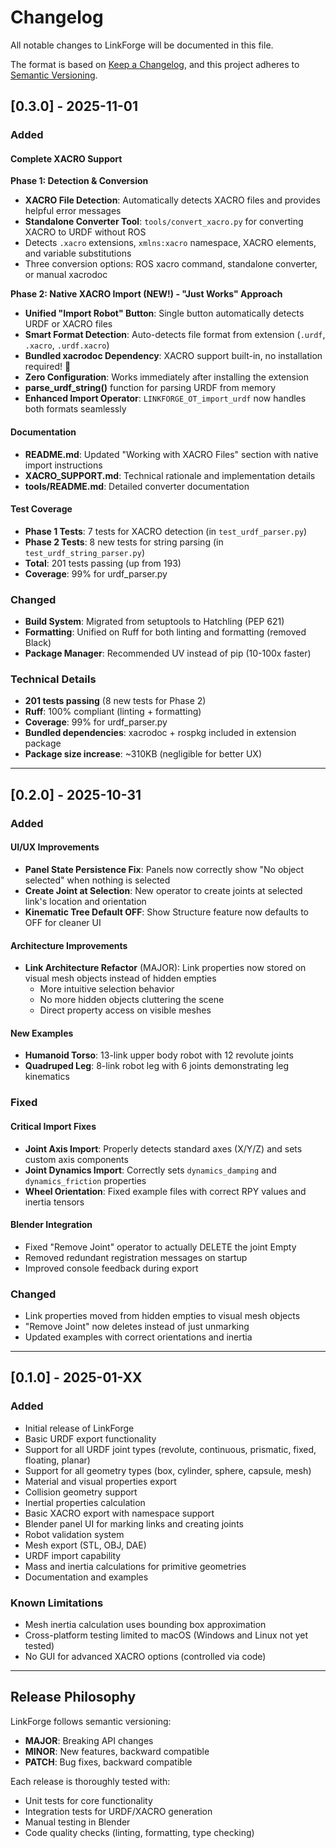 # Changelog

All notable changes to LinkForge will be documented in this file.

The format is based on [Keep a Changelog](https://keepachangelog.com/en/1.0.0/),
and this project adheres to [Semantic Versioning](https://semver.org/spec/v2.0.0.html).

## [0.3.0] - 2025-11-01

### Added

#### Complete XACRO Support

**Phase 1: Detection & Conversion**
- **XACRO File Detection**: Automatically detects XACRO files and provides helpful error messages
- **Standalone Converter Tool**: `tools/convert_xacro.py` for converting XACRO to URDF without ROS
- Detects `.xacro` extensions, `xmlns:xacro` namespace, XACRO elements, and variable substitutions
- Three conversion options: ROS xacro command, standalone converter, or manual xacrodoc

**Phase 2: Native XACRO Import (NEW!) - "Just Works" Approach**
- **Unified "Import Robot" Button**: Single button automatically detects URDF or XACRO files
- **Smart Format Detection**: Auto-detects file format from extension (`.urdf`, `.xacro`, `.urdf.xacro`)
- **Bundled xacrodoc Dependency**: XACRO support built-in, no installation required! 🎉
- **Zero Configuration**: Works immediately after installing the extension
- **parse_urdf_string()** function for parsing URDF from memory
- **Enhanced Import Operator**: `LINKFORGE_OT_import_urdf` now handles both formats seamlessly

#### Documentation
- **README.md**: Updated "Working with XACRO Files" section with native import instructions
- **XACRO_SUPPORT.md**: Technical rationale and implementation details
- **tools/README.md**: Detailed converter documentation

#### Test Coverage
- **Phase 1 Tests**: 7 tests for XACRO detection (in `test_urdf_parser.py`)
- **Phase 2 Tests**: 8 new tests for string parsing (in `test_urdf_string_parser.py`)
- **Total**: 201 tests passing (up from 193)
- **Coverage**: 99% for urdf_parser.py

### Changed
- **Build System**: Migrated from setuptools to Hatchling (PEP 621)
- **Formatting**: Unified on Ruff for both linting and formatting (removed Black)
- **Package Manager**: Recommended UV instead of pip (10-100x faster)

### Technical Details
- **201 tests passing** (8 new tests for Phase 2)
- **Ruff**: 100% compliant (linting + formatting)
- **Coverage**: 99% for urdf_parser.py
- **Bundled dependencies**: xacrodoc + rospkg included in extension package
- **Package size increase**: ~310KB (negligible for better UX)

---

## [0.2.0] - 2025-10-31

### Added

#### UI/UX Improvements
- **Panel State Persistence Fix**: Panels now correctly show "No object selected" when nothing is selected
- **Create Joint at Selection**: New operator to create joints at selected link's location and orientation
- **Kinematic Tree Default OFF**: Show Structure feature now defaults to OFF for cleaner UI

#### Architecture Improvements
- **Link Architecture Refactor** (MAJOR): Link properties now stored on visual mesh objects instead of hidden empties
  - More intuitive selection behavior
  - No more hidden objects cluttering the scene
  - Direct property access on visible meshes

#### New Examples
- **Humanoid Torso**: 13-link upper body robot with 12 revolute joints
- **Quadruped Leg**: 8-link robot leg with 6 joints demonstrating leg kinematics

### Fixed

#### Critical Import Fixes
- **Joint Axis Import**: Properly detects standard axes (X/Y/Z) and sets custom axis components
- **Joint Dynamics Import**: Correctly sets `dynamics_damping` and `dynamics_friction` properties
- **Wheel Orientation**: Fixed example files with correct RPY values and inertia tensors

#### Blender Integration
- Fixed "Remove Joint" operator to actually DELETE the joint Empty
- Removed redundant registration messages on startup
- Improved console feedback during export

### Changed
- Link properties moved from hidden empties to visual mesh objects
- "Remove Joint" now deletes instead of just unmarking
- Updated examples with correct orientations and inertia

---

## [0.1.0] - 2025-01-XX

### Added
- Initial release of LinkForge
- Basic URDF export functionality
- Support for all URDF joint types (revolute, continuous, prismatic, fixed, floating, planar)
- Support for all geometry types (box, cylinder, sphere, capsule, mesh)
- Material and visual properties export
- Collision geometry support
- Inertial properties calculation
- Basic XACRO export with namespace support
- Blender panel UI for marking links and creating joints
- Robot validation system
- Mesh export (STL, OBJ, DAE)
- URDF import capability
- Mass and inertia calculations for primitive geometries
- Documentation and examples

### Known Limitations
- Mesh inertia calculation uses bounding box approximation
- Cross-platform testing limited to macOS (Windows and Linux not yet tested)
- No GUI for advanced XACRO options (controlled via code)

---

## Release Philosophy

LinkForge follows semantic versioning:
- **MAJOR**: Breaking API changes
- **MINOR**: New features, backward compatible
- **PATCH**: Bug fixes, backward compatible

Each release is thoroughly tested with:
- Unit tests for core functionality
- Integration tests for URDF/XACRO generation
- Manual testing in Blender
- Code quality checks (linting, formatting, type checking)
